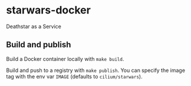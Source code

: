 # starwars-docker
Deathstar as a Service

## Build and publish

Build a Docker container locally with `make build`.

Build and push to a registry with `make publish`. You can specify the image tag with the env var `IMAGE` (defaults to `cilium/starwars`). 
